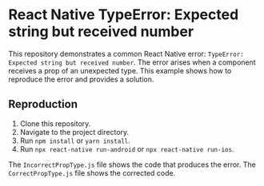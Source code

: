 # React Native TypeError: Expected string but received number

This repository demonstrates a common React Native error: `TypeError: Expected string but received number`.  The error arises when a component receives a prop of an unexpected type. This example shows how to reproduce the error and provides a solution.

## Reproduction

1. Clone this repository.
2. Navigate to the project directory.
3. Run `npm install` or `yarn install`.
4. Run `npx react-native run-android` or `npx react-native run-ios`.

The `IncorrectPropType.js` file shows the code that produces the error.  The `CorrectPropType.js` file shows the corrected code.